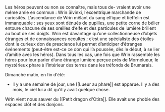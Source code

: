Les héros peuvent ou non se connaître, mais tous de- vraient avoir une même amie en commun : Wrin Sivinxi, l’excentrique marchande de curiosités. L’ascendance de Wrin mêlant du sang elfique et tieffelin est immanquable : ses yeux sont dénués de pupilles, une petite corne de bélier entoure chacune de ses oreilles d’elfe et des particules de lumière brillent au bout de ses doigts. Wrin est davantage qu’une collectionneuse d’objets étranges et de connaissances occultes ; c’est une spécialiste des étoiles dont le curieux don de prescience lui permet d’anticiper d’étranges événements (peut-être est-ce ce don qui l’a poussée, dès le début, à se lier d’amitié avec les héros). Dans tous les cas, une fois que Wrin rassemble les héros pour leur parler d’une étrange lumière perçue près de Mornelueur, le mystérieux phare à l’intérieur des terres dans les tréfonds de Brumarais.


Dimanche matin, en fin d'été:
- Il y a une semaine de jour, une [[Lueur au phare]] est apparue. Il y a des mois, le ciel lui a dit qu'il y avait quelque chose. 


Wrin vient nous sauver du [[Petit dragon d'Otira]]. 
Elle avait une phobie des espaces clôt et des donjons. 